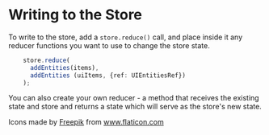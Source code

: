# Writing to the Store
To write to the store, add a `store.reduce()` call, and place inside it any reducer functions you want to use to change the store state.

```ts
    store.reduce(
      addEntities(items),
      addEntities (uiItems, {ref: UIEntitiesRef})
    );
```

You can also create your own reducer - a method that receives the existing state and store and returns a state which will serve as the store's new state.

<div>Icons made by <a href="https://www.flaticon.com/authors/freepik" title="Freepik">Freepik</a> from <a href="https://www.flaticon.com/" title="Flaticon">www.flaticon.com</a></div>

